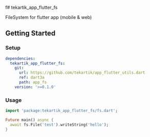 f# tekartik_app_flutter_fs

FileSystem for flutter app (mobile & web)

## Getting Started

### Setup

```yaml
dependencies:
  tekartik_app_flutter_fs:
    git:
      url: https://github.com/tekartik/app_flutter_utils.dart
      ref: dart3a
      path: app_fs
    version: '>=0.1.0'
```

### Usage

```dart
import 'package:tekartik_app_flutter_fs/fs.dart';

Future main() async {
  await fs.File('test').writeString('hello'); 
}
```